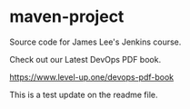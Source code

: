 # maven-project
Source code for James Lee's Jenkins course.

Check out our Latest DevOps PDF book.

https://www.level-up.one/devops-pdf-book


This is a test update on the readme file.